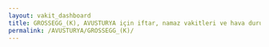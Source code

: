 ```yaml
---
layout: vakit_dashboard
title: GROSSEGG_(K), AVUSTURYA için iftar, namaz vakitleri ve hava durumu - ilçe/eyalet seç
permalink: /AVUSTURYA/GROSSEGG_(K)/
---
```


<script type="text/javascript">
  var GLOBAL_COUNTRY = 'AVUSTURYA';
  var GLOBAL_CITY = 'GROSSEGG_(K)';
  var GLOBAL_STATE = '';
  var lat = 72;
  var lon = 21;
</script>
